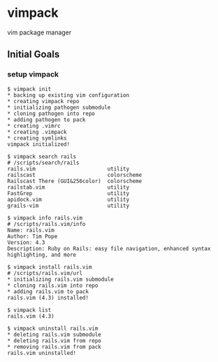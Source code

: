 # vimpack

vim package manager

## Initial Goals

### setup vimpack

    $ vimpack init
    * backing up existing vim configuration
    * creating vimpack repo
    * initializing pathogen submodule
    * cloning pathogen into repo
    * adding pathogen to pack
    * creating .vimrc
    * creating .vimpack
    * creating symlinks 
    vimpack initialized!

    $ vimpack search rails
    # /scripts/search/rails
    rails.vim                       utility    
    railscast                       colorscheme
    Railscast There (GUI&256color)  colorscheme
    railstab.vim                    utility    
    FastGrep                        utility
    apidock.vim                     utility
    grails-vim                      utility
    
    $ vimpack info rails.vim
    # /scripts/rails.vim/info
    Name: rails.vim
    Author: Tim Pope
    Version: 4.3
    Description: Ruby on Rails: easy file navigation, enhanced syntax highlighting, and more

    $ vimpack install rails.vim
    # /scripts/rails.vim/url
    * initializing rails.vim submodule
    * cloning rails.vim into repo
    * adding rails.vim to pack
    rails.vim (4.3) installed!

    $ vimpack list
    rails.vim (4.3)

    $ vimpack uninstall rails.vim
    * deleting rails.vim submodule
    * deleting rails.vim from repo
    * removing rails.vim from pack
    rails.vim uninstalled!

